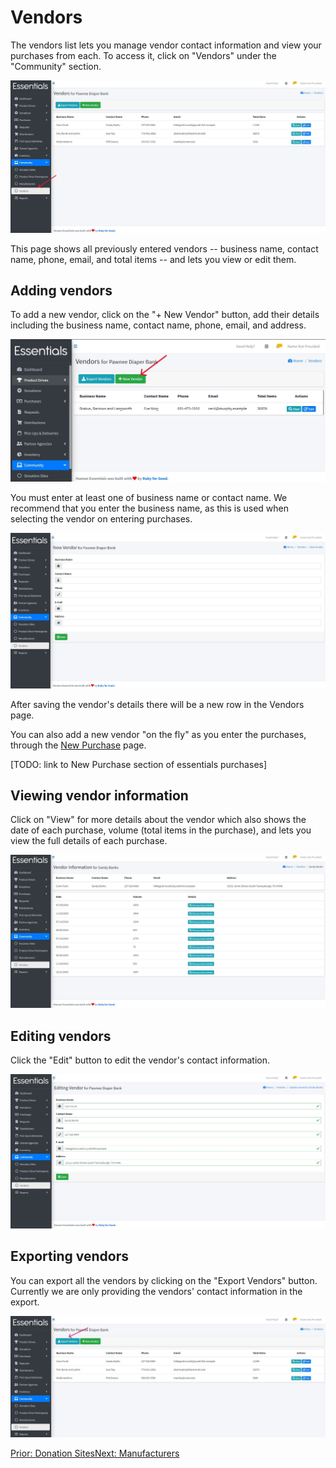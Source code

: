 # Vendors

The vendors list lets you manage vendor contact information and view your purchases from each. To access it, click on "Vendors" under the "Community" section.

![Vendors](images/community/vendors/vendors_page.jpg)

This page shows all previously entered vendors -- business name, contact name, phone, email, and total items -- and lets you view or edit them.

## Adding vendors

To add a new vendor, click on the "+ New Vendor" button, add their details including the business name, contact name, phone, email, and address.

![New Vendor](images/community/vendors/new_vendor.jpg)

You must enter at least one of business name or contact name. We recommend that you enter the business name, as this is used when selecting the vendor on entering purchases.

![Add Vendor](images/community/vendors/add_vendor.jpg)

After saving the vendor's details there will be a new row in the Vendors page.

You can also add a new vendor "on the fly" as you enter the purchases, through the [New Purchase](essentials_purchases.md) page.

[TODO: link to New Purchase section of essentials purchases] 

## Viewing vendor information

Click on "View" for more details about the vendor which also shows the date of each purchase, volume (total items in the purchase), and lets you view the full details of each purchase.

![Vendor Details](images/community/vendors/vendor_details.jpg)

## Editing vendors

Click the "Edit" button to edit the vendor's contact information.

![Edit Vendor Details](images/community/vendors/edit_vendors.jpg)

## Exporting vendors

You can export all the vendors by clicking on the "Export Vendors" button.
Currently we are only providing the vendors' contact information in the export.

![Export Vendors](images/community/vendors/export_vendors.jpg)

[Prior:  Donation Sites](community_donation_sites.md)[Next: Manufacturers](community_manufacturers.md)